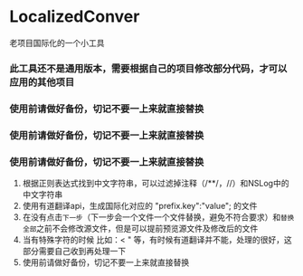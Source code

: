 # LocalizedConver
老项目国际化的一个小工具

### 此工具还不是通用版本，需要根据自己的项目修改部分代码，才可以应用的其他项目
### 使用前请做好备份，切记不要一上来就直接替换
### 使用前请做好备份，切记不要一上来就直接替换
### 使用前请做好备份，切记不要一上来就直接替换

1. 根据正则表达式找到中文字符串，可以过滤掉注释（/**/，//）和NSLog中的中文字符串
2. 使用有道翻译api，生成国际化对应的 "prefix.key":"value"; 的文件
3. 在没有点击`下一步`（下一步会一个文件一个文件替换，避免不符合要求）和`替换全部`之前不会修改源文件，但是可以提前预览源文件及修改后的文件
4. 当有特殊字符的时候 比如：< " 等，有时候有道翻译并不能，处理的很好，这部分需要自己收到再处理一下
5. 使用前请做好备份，切记不要一上来就直接替换